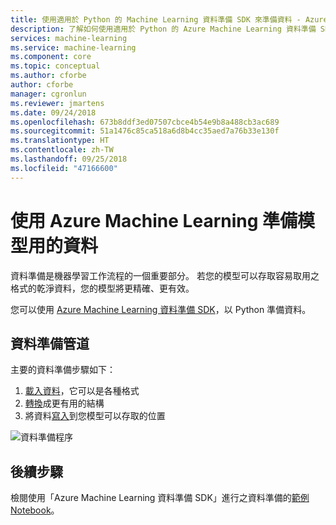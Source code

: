 ```yaml
---
title: 使用適用於 Python 的 Machine Learning 資料準備 SDK 來準備資料 - Azure
description: 了解如何使用適用於 Python 的 Azure Machine Learning 資料準備 SDK 來載入各種格式的資料、將資料轉換為更實用的格式，然後該資料寫入到某個位置供您的模型存取。
services: machine-learning
ms.service: machine-learning
ms.component: core
ms.topic: conceptual
ms.author: cforbe
author: cforbe
manager: cgronlun
ms.reviewer: jmartens
ms.date: 09/24/2018
ms.openlocfilehash: 673b8ddf3ed07507cbce4b54e9b8a488cb3ac689
ms.sourcegitcommit: 51a1476c85ca518a6d8b4cc35aed7a76b33e130f
ms.translationtype: HT
ms.contentlocale: zh-TW
ms.lasthandoff: 09/25/2018
ms.locfileid: "47166600"
---
```

# <a name="prepare-data-for-modeling-with-azure-machine-learning"></a>使用 Azure Machine Learning 準備模型用的資料
 
資料準備是機器學習工作流程的一個重要部分。 若您的模型可以存取容易取用之格式的乾淨資料，您的模型將更精確、更有效。 

您可以使用 [Azure Machine Learning 資料準備 SDK](https://docs.microsoft.com/python/api/overview/azure/dataprep?view=azure-dataprep-py)，以 Python 準備資料。 

## <a name="data-preparation-pipeline"></a>資料準備管道

主要的資料準備步驟如下：

1. [載入資料](how-to-load-data.md)，它可以是各種格式
2. [轉換](how-to-transform-data.md)成更有用的結構
3. 將資料[寫入](how-to-write-data.md)到您模型可以存取的位置

![資料準備程序](./media/concept-data-preparation/data-prep-process.png)

## <a name="next-steps"></a>後續步驟
檢閱使用「Azure Machine Learning 資料準備 SDK」進行之資料準備的[範例 Notebook](https://github.com/Microsoft/PendletonDocs/blob/master/Scenarios/GettingStarted/getting-started.ipynb)。
